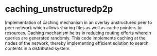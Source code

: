 # caching_unstructuredp2p

Implementation of caching mechanism in an overlay unstructured peer to peer network which allows sharing files as well as cache pointers to resources. Caching mechanism helps in reducing routing efforts wherein queries are generated randomly. This code implements caching at the nodes of the network, thereby implementing efficient solution to search contents in a distributed system.
